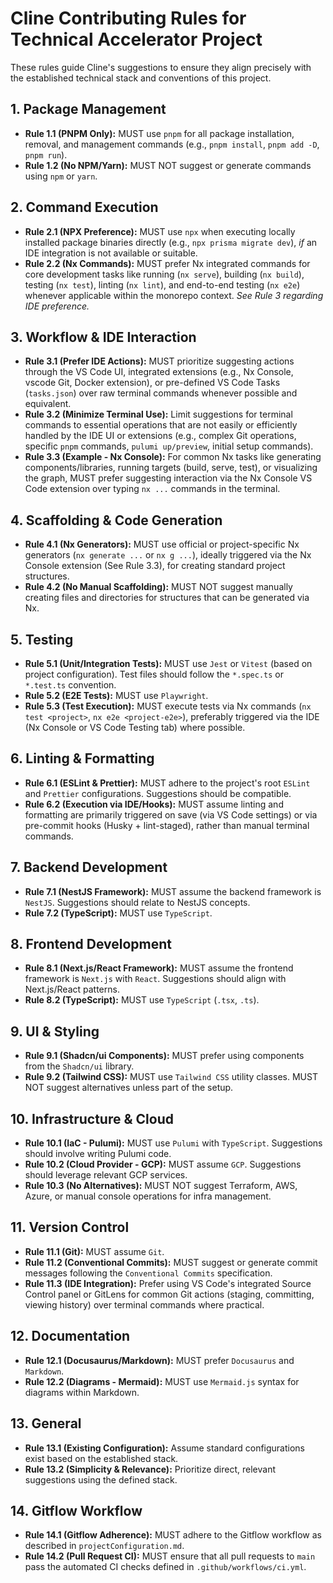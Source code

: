 # Cline Contributing Rules for Technical Accelerator Project

These rules guide Cline's suggestions to ensure they align precisely with the established technical stack and conventions of this project.

## 1. Package Management

- **Rule 1.1 (PNPM Only):** MUST use `pnpm` for all package installation, removal, and management commands (e.g., `pnpm install`, `pnpm add -D`, `pnpm run`).
- **Rule 1.2 (No NPM/Yarn):** MUST NOT suggest or generate commands using `npm` or `yarn`.

## 2. Command Execution

- **Rule 2.1 (NPX Preference):** MUST use `npx` when executing locally installed package binaries directly (e.g., `npx prisma migrate dev`), _if_ an IDE integration is not available or suitable.
- **Rule 2.2 (Nx Commands):** MUST prefer Nx integrated commands for core development tasks like running (`nx serve`), building (`nx build`), testing (`nx test`), linting (`nx lint`), and end-to-end testing (`nx e2e`) whenever applicable within the monorepo context. _See Rule 3 regarding IDE preference._

## 3. Workflow & IDE Interaction

- **Rule 3.1 (Prefer IDE Actions):** MUST prioritize suggesting actions through the VS Code UI, integrated extensions (e.g., Nx Console, vscode Git, Docker extension), or pre-defined VS Code Tasks (`tasks.json`) over raw terminal commands whenever possible and equivalent.
- **Rule 3.2 (Minimize Terminal Use):** Limit suggestions for terminal commands to essential operations that are not easily or efficiently handled by the IDE UI or extensions (e.g., complex Git operations, specific `pnpm` commands, `pulumi up/preview`, initial setup commands).
- **Rule 3.3 (Example - Nx Console):** For common Nx tasks like generating components/libraries, running targets (build, serve, test), or visualizing the graph, MUST prefer suggesting interaction via the Nx Console VS Code extension over typing `nx ...` commands in the terminal.

## 4. Scaffolding & Code Generation

- **Rule 4.1 (Nx Generators):** MUST use official or project-specific Nx generators (`nx generate ...` or `nx g ...`), ideally triggered via the Nx Console extension (See Rule 3.3), for creating standard project structures.
- **Rule 4.2 (No Manual Scaffolding):** MUST NOT suggest manually creating files and directories for structures that can be generated via Nx.

## 5. Testing

- **Rule 5.1 (Unit/Integration Tests):** MUST use `Jest` or `Vitest` (based on project configuration). Test files should follow the `*.spec.ts` or `*.test.ts` convention.
- **Rule 5.2 (E2E Tests):** MUST use `Playwright`.
- **Rule 5.3 (Test Execution):** MUST execute tests via Nx commands (`nx test <project>`, `nx e2e <project-e2e>`), preferably triggered via the IDE (Nx Console or VS Code Testing tab) where possible.

## 6. Linting & Formatting

- **Rule 6.1 (ESLint & Prettier):** MUST adhere to the project's root `ESLint` and `Prettier` configurations. Suggestions should be compatible.
- **Rule 6.2 (Execution via IDE/Hooks):** MUST assume linting and formatting are primarily triggered on save (via VS Code settings) or via pre-commit hooks (Husky + lint-staged), rather than manual terminal commands.

## 7. Backend Development

- **Rule 7.1 (NestJS Framework):** MUST assume the backend framework is `NestJS`. Suggestions should relate to NestJS concepts.
- **Rule 7.2 (TypeScript):** MUST use `TypeScript`.

## 8. Frontend Development

- **Rule 8.1 (Next.js/React Framework):** MUST assume the frontend framework is `Next.js` with `React`. Suggestions should align with Next.js/React patterns.
- **Rule 8.2 (TypeScript):** MUST use `TypeScript` (`.tsx`, `.ts`).

## 9. UI & Styling

- **Rule 9.1 (Shadcn/ui Components):** MUST prefer using components from the `Shadcn/ui` library.
- **Rule 9.2 (Tailwind CSS):** MUST use `Tailwind CSS` utility classes. MUST NOT suggest alternatives unless part of the setup.

## 10. Infrastructure & Cloud

- **Rule 10.1 (IaC - Pulumi):** MUST use `Pulumi` with `TypeScript`. Suggestions should involve writing Pulumi code.
- **Rule 10.2 (Cloud Provider - GCP):** MUST assume `GCP`. Suggestions should leverage relevant GCP services.
- **Rule 10.3 (No Alternatives):** MUST NOT suggest Terraform, AWS, Azure, or manual console operations for infra management.

## 11. Version Control

- **Rule 11.1 (Git):** MUST assume `Git`.
- **Rule 11.2 (Conventional Commits):** MUST suggest or generate commit messages following the `Conventional Commits` specification.
- **Rule 11.3 (IDE Integration):** Prefer using VS Code's integrated Source Control panel or GitLens for common Git actions (staging, committing, viewing history) over terminal commands where practical.

## 12. Documentation

- **Rule 12.1 (Docusaurus/Markdown):** MUST prefer `Docusaurus` and `Markdown`.
- **Rule 12.2 (Diagrams - Mermaid):** MUST use `Mermaid.js` syntax for diagrams within Markdown.

## 13. General

- **Rule 13.1 (Existing Configuration):** Assume standard configurations exist based on the established stack.
- **Rule 13.2 (Simplicity & Relevance):** Prioritize direct, relevant suggestions using the defined stack.

## 14. Gitflow Workflow

- **Rule 14.1 (Gitflow Adherence):** MUST adhere to the Gitflow workflow as described in `projectConfiguration.md`.
- **Rule 14.2 (Pull Request CI):** MUST ensure that all pull requests to `main` pass the automated CI checks defined in `.github/workflows/ci.yml`.
